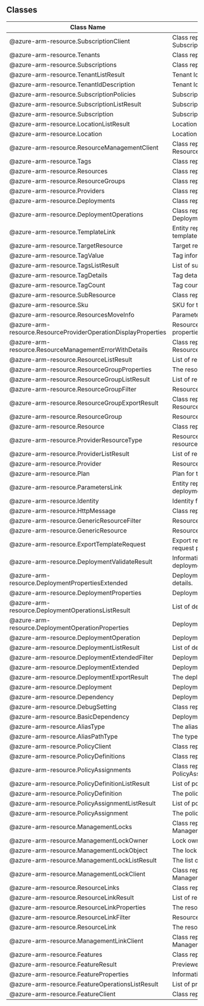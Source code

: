 ## Classes
| Class Name | Description |
|---|---|
| @azure-arm-resource.SubscriptionClient |Class representing a SubscriptionClient.|
| @azure-arm-resource.Tenants |Class representing a Tenants.|
| @azure-arm-resource.Subscriptions |Class representing a Subscriptions.|
| @azure-arm-resource.TenantListResult |Tenant Ids information.|
| @azure-arm-resource.TenantIdDescription |Tenant Id information.|
| @azure-arm-resource.SubscriptionPolicies |Subscription policies.|
| @azure-arm-resource.SubscriptionListResult |Subscription list operation response.|
| @azure-arm-resource.Subscription |Subscription information.|
| @azure-arm-resource.LocationListResult |Location list operation response.|
| @azure-arm-resource.Location |Location information.|
| @azure-arm-resource.ResourceManagementClient |Class representing a ResourceManagementClient.|
| @azure-arm-resource.Tags |Class representing a Tags.|
| @azure-arm-resource.Resources |Class representing a Resources.|
| @azure-arm-resource.ResourceGroups |Class representing a ResourceGroups.|
| @azure-arm-resource.Providers |Class representing a Providers.|
| @azure-arm-resource.Deployments |Class representing a Deployments.|
| @azure-arm-resource.DeploymentOperations |Class representing a DeploymentOperations.|
| @azure-arm-resource.TemplateLink |Entity representing the reference to the template.|
| @azure-arm-resource.TargetResource |Target resource.|
| @azure-arm-resource.TagValue |Tag information.|
| @azure-arm-resource.TagsListResult |List of subscription tags.|
| @azure-arm-resource.TagDetails |Tag details.|
| @azure-arm-resource.TagCount |Tag count.|
| @azure-arm-resource.SubResource |Class representing a SubResource.|
| @azure-arm-resource.Sku |SKU for the resource.|
| @azure-arm-resource.ResourcesMoveInfo |Parameters of move resources.|
| @azure-arm-resource.ResourceProviderOperationDisplayProperties |Resource provider operation's display properties.|
| @azure-arm-resource.ResourceManagementErrorWithDetails |Class representing a ResourceManagementErrorWithDetails.|
| @azure-arm-resource.ResourceListResult |List of resource groups.|
| @azure-arm-resource.ResourceGroupProperties |The resource group properties.|
| @azure-arm-resource.ResourceGroupListResult |List of resource groups.|
| @azure-arm-resource.ResourceGroupFilter |Resource group filter.|
| @azure-arm-resource.ResourceGroupExportResult |Class representing a ResourceGroupExportResult.|
| @azure-arm-resource.ResourceGroup |Resource group information.|
| @azure-arm-resource.Resource |Class representing a Resource.|
| @azure-arm-resource.ProviderResourceType |Resource type managed by the resource provider.|
| @azure-arm-resource.ProviderListResult |List of resource providers.|
| @azure-arm-resource.Provider |Resource provider information.|
| @azure-arm-resource.Plan |Plan for the resource.|
| @azure-arm-resource.ParametersLink |Entity representing the reference to the deployment paramaters.|
| @azure-arm-resource.Identity |Identity for the resource.|
| @azure-arm-resource.HttpMessage |Class representing a HttpMessage.|
| @azure-arm-resource.GenericResourceFilter |Resource filter.|
| @azure-arm-resource.GenericResource |Resource information.|
| @azure-arm-resource.ExportTemplateRequest |Export resource group template request parameters.|
| @azure-arm-resource.DeploymentValidateResult |Information from validate template deployment response.|
| @azure-arm-resource.DeploymentPropertiesExtended |Deployment properties with additional details.|
| @azure-arm-resource.DeploymentProperties |Deployment properties.|
| @azure-arm-resource.DeploymentOperationsListResult |List of deployment operations.|
| @azure-arm-resource.DeploymentOperationProperties |Deployment operation properties.|
| @azure-arm-resource.DeploymentOperation |Deployment operation information.|
| @azure-arm-resource.DeploymentListResult |List of deployments.|
| @azure-arm-resource.DeploymentExtendedFilter |Deployment filter.|
| @azure-arm-resource.DeploymentExtended |Deployment information.|
| @azure-arm-resource.DeploymentExportResult |The deployment export result.|
| @azure-arm-resource.Deployment |Deployment operation parameters.|
| @azure-arm-resource.Dependency |Deployment dependency information.|
| @azure-arm-resource.DebugSetting |Class representing a DebugSetting.|
| @azure-arm-resource.BasicDependency |Deployment dependency information.|
| @azure-arm-resource.AliasType |The alias type.|
| @azure-arm-resource.AliasPathType |The type of the paths for alias.|
| @azure-arm-resource.PolicyClient |Class representing a PolicyClient.|
| @azure-arm-resource.PolicyDefinitions |Class representing a PolicyDefinitions.|
| @azure-arm-resource.PolicyAssignments |Class representing a PolicyAssignments.|
| @azure-arm-resource.PolicyDefinitionListResult |List of policy definitions.|
| @azure-arm-resource.PolicyDefinition |The policy definition.|
| @azure-arm-resource.PolicyAssignmentListResult |List of policy assignments.|
| @azure-arm-resource.PolicyAssignment |The policy definition.|
| @azure-arm-resource.ManagementLocks |Class representing a ManagementLocks.|
| @azure-arm-resource.ManagementLockOwner |Lock owner properties.|
| @azure-arm-resource.ManagementLockObject |The lock information.|
| @azure-arm-resource.ManagementLockListResult |The list of locks.|
| @azure-arm-resource.ManagementLockClient |Class representing a ManagementLockClient.|
| @azure-arm-resource.ResourceLinks |Class representing a ResourceLinks.|
| @azure-arm-resource.ResourceLinkResult |List of resource links.|
| @azure-arm-resource.ResourceLinkProperties |The resource link properties.|
| @azure-arm-resource.ResourceLinkFilter |Resource link filter.|
| @azure-arm-resource.ResourceLink |The resource link.|
| @azure-arm-resource.ManagementLinkClient |Class representing a ManagementLinkClient.|
| @azure-arm-resource.Features |Class representing a Features.|
| @azure-arm-resource.FeatureResult |Previewed feature information.|
| @azure-arm-resource.FeatureProperties |Information about feature.|
| @azure-arm-resource.FeatureOperationsListResult |List of previewed features.|
| @azure-arm-resource.FeatureClient |Class representing a FeatureClient.|
